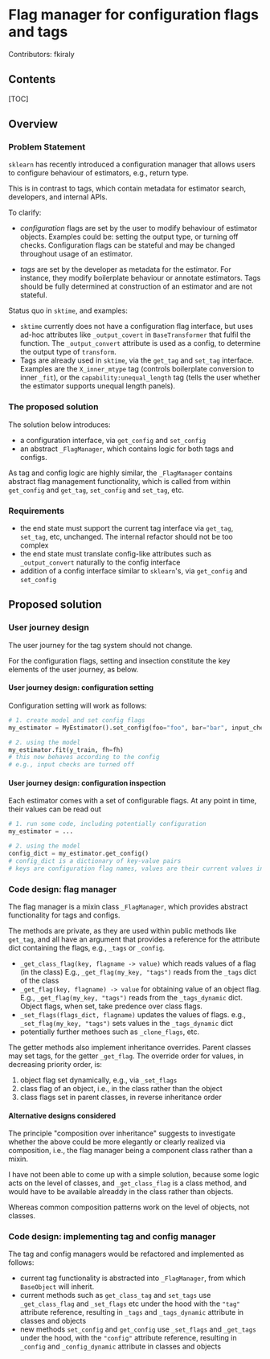 # Flag manager for configuration flags and tags

Contributors: fkiraly

## Contents

[TOC]

## Overview

### Problem Statement

`sklearn` has recently introduced a configuration manager that allows
users to configure behaviour of estimators, e.g., return type.

This is in contrast to tags, which contain metadata for estimator search,
developers, and internal APIs.

To clarify:

* *configuration* flags are set by the user to modify behaviour of estimator objects.
  Examples could be: setting the output type, or turning off checks.
  Configuration flags can be stateful and may be changed throughout usage of an estimator.
  
* *tags* are set by the developer as metadata for the estimator.
  For instance, they modify boilerplate behaviour or annotate estimators.
  Tags should be fully determined at construction of an estimator and are not stateful.

Status quo in `sktime`, and examples:

* `sktime` currently does not have a configuration flag interface, but
  uses ad-hoc attributes like `_output_covert` in `BaseTransformer` that fulfil the function.
  The `_output_convert` attribute is used as a config, to determine the output type of `transform`.
* Tags are already used in `sktime`, via the `get_tag` and `set_tag` interface.
  Examples are the `X_inner_mtype` tag (controls boilerplate conversion to inner `_fit`),
  or the `capability:unequal_length` tag (tells the user whether the estimator supports unequal length panels).

### The proposed solution

The solution below introduces:

* a configuration interface, via `get_config` and `set_config`
* an abstract `_FlagManager`, which contains logic for both tags and configs.

As tag and config logic are highly similar, the `_FlagManager` contains abstract
flag management functionality, which is called from within `get_config` and `get_tag`,
`set_config` and `set_tag`, etc.

### Requirements

* the end state must support the current tag interface via `get_tag`, `set_tag`, etc, unchanged.
  The internal refactor should not be too complex
* the end state must translate config-like attributes such as `_output_convert` naturally to the config interface
* addition of a config interface similar to `sklearn`'s, via `get_config` and `set_config`

## Proposed solution

### User journey design

The user journey for the tag system should not change.

For the configuration flags, setting and insection constitute the key elements
of the user journey, as below.

#### User journey design: configuration setting

Configuration setting will work as follows:

```python
# 1. create model and set config flags
my_estimator = MyEstimator().set_config(foo="foo", bar="bar", input_checks=False)

# 2. using the model
my_estimator.fit(y_train, fh=fh)
# this now behaves according to the config
# e.g., input checks are turned off
```

#### User journey design: configuration inspection

Each estimator comes with a set of configurable flags.
At any point in time, their values can be read out

```python
# 1. run some code, including potentially configuration
my_estimator = ...

# 2. using the model
config_dict = my_estimator.get_config()
# config_dict is a dictionary of key-value pairs
# keys are configuration flag names, values are their current values in my_estimator
```

### Code design: flag manager

The flag manager is a mixin class `_FlagManager`, which provides abstract
functionality for tags and configs.

The methods are private, as they are used within public methods like `get_tag`,
and all have an argument that provides a reference for the attribute dict
containing the flags, e.g., `_tags` or `_config`.

* `_get_class_flag(key, flagname -> value)` which reads values of a flag (in the class)
  E.g., `_get_flag(my_key, "tags")` reads from the `_tags` dict of the class
* `_get_flag(key, flagname) -> value` for obtaining value of an object flag.
  E.g., `_get_flag(my_key, "tags")` reads from the `_tags_dynamic` dict.
  Object flags, when set, take predence over class flags.
* `_set_flags(flags_dict, flagname)` updates the values of flags.
  e.g., `_set_flag(my_key, "tags")` sets values in the `_tags_dynamic` dict
* potentially further methoes such as `_clone_flags`, etc.

The getter methods also implement inheritance overrides.
Parent classes may set tags, for the getter `_get_flag`.
The override order for values, in decreasing priority order, is:

1. object flag set dynamically, e.g., via `_set_flags`
2. class flag of an object, i.e., in the class rather than the object
3. class flags set in parent classes, in reverse inheritance order

#### Alternative designs considered

The principle "composition over inheritance" suggests to investigate whether
the above could be more elegantly or clearly realized via composition, i.e.,
the flag manager being a component class rather than a mixin.

I have not been able to come up with a simple solution, because
some logic acts on the level of classes, and `_get_class_flag` is a class method,
and would have to be available alreaddy in the class rather than objects.

Whereas common composition patterns work on the level of objects, not classes.

### Code design: implementing tag and config manager

The tag and config managers would be refactored and implemented as follows:

* current tag functionality is abstracted into `_FlagManager`, from which
  `BaseObject` will inherit.
* current methods such as `get_class_tag` and `set_tags` use `_get_class_flag` and
  `_set_flags` etc under the hood with the `"tag"` attribute reference,
  resulting in `_tags` and `_tags_dynamic` attribute in classes and objects
* new methods `set_config` and `get_config` use `_set_flags` and `_get_tags`
  under the hood, with the `"config"` attribute reference,
  resulting in `_config` and `_config_dynamic` attribute in classes and objects
